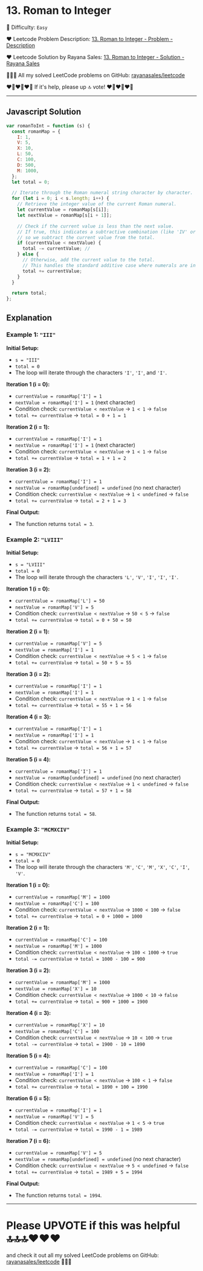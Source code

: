 # 13. Roman to Integer

🌱 Difficulty: `Easy`

❤️ Leetcode Problem Description: [13. Roman to Integer - Problem - Description](https://leetcode.com/problems/roman-to-integer/description/)

❤️ Leetcode Solution by Rayana Sales: [13. Roman to Integer - Solution - Rayana Sales](https://leetcode.com/problems/roman-to-integer/solutions/5667072/simple-beginner-friendly-javascript-solution-explanation/)

💁🏻‍♀️ All my solved LeetCode problems on GitHub: [rayanasales/leetcode](https://github.com/rayanasales/leetcode)

❤️‍🔥❤️‍🔥❤️‍🔥 If it's help, please up 🔝 vote! ❤️‍🔥❤️‍🔥❤️‍🔥

---

## Javascript Solution

```js
var romanToInt = function (s) {
  const romanMap = {
    I: 1,
    V: 5,
    X: 10,
    L: 50,
    C: 100,
    D: 500,
    M: 1000,
  };
  let total = 0;

  // Iterate through the Roman numeral string character by character.
  for (let i = 0; i < s.length; i++) {
    // Retrieve the integer value of the current Roman numeral.
    let currentValue = romanMap[s[i]];
    let nextValue = romanMap[s[i + 1]];

    // Check if the current value is less than the next value.
    // If true, this indicates a subtractive combination (like 'IV' or 'IX') - rule from roman numbers.
    // so we subtract the current value from the total.
    if (currentValue < nextValue) {
      total -= currentValue; //
    } else {
      // Otherwise, add the current value to the total.
      // This handles the standard additive case where numerals are in descending order.
      total += currentValue;
    }
  }

  return total;
};
```

## Explanation

### Example 1: `"III"`

**Initial Setup:**

- `s = "III"`
- `total = 0`
- The loop will iterate through the characters `'I'`, `'I'`, and `'I'`.

**Iteration 1 (i = 0):**

- `currentValue = romanMap['I'] = 1`
- `nextValue = romanMap['I'] = 1` (next character)
- Condition check: `currentValue < nextValue` → `1 < 1` → `false`
- `total += currentValue` → `total = 0 + 1 = 1`

**Iteration 2 (i = 1):**

- `currentValue = romanMap['I'] = 1`
- `nextValue = romanMap['I'] = 1` (next character)
- Condition check: `currentValue < nextValue` → `1 < 1` → `false`
- `total += currentValue` → `total = 1 + 1 = 2`

**Iteration 3 (i = 2):**

- `currentValue = romanMap['I'] = 1`
- `nextValue = romanMap[undefined] = undefined` (no next character)
- Condition check: `currentValue < nextValue` → `1 < undefined` → `false`
- `total += currentValue` → `total = 2 + 1 = 3`

**Final Output:**

- The function returns `total = 3`.

### Example 2: `"LVIII"`

**Initial Setup:**

- `s = "LVIII"`
- `total = 0`
- The loop will iterate through the characters `'L'`, `'V'`, `'I'`, `'I'`, `'I'`.

**Iteration 1 (i = 0):**

- `currentValue = romanMap['L'] = 50`
- `nextValue = romanMap['V'] = 5`
- Condition check: `currentValue < nextValue` → `50 < 5` → `false`
- `total += currentValue` → `total = 0 + 50 = 50`

**Iteration 2 (i = 1):**

- `currentValue = romanMap['V'] = 5`
- `nextValue = romanMap['I'] = 1`
- Condition check: `currentValue < nextValue` → `5 < 1` → `false`
- `total += currentValue` → `total = 50 + 5 = 55`

**Iteration 3 (i = 2):**

- `currentValue = romanMap['I'] = 1`
- `nextValue = romanMap['I'] = 1`
- Condition check: `currentValue < nextValue` → `1 < 1` → `false`
- `total += currentValue` → `total = 55 + 1 = 56`

**Iteration 4 (i = 3):**

- `currentValue = romanMap['I'] = 1`
- `nextValue = romanMap['I'] = 1`
- Condition check: `currentValue < nextValue` → `1 < 1` → `false`
- `total += currentValue` → `total = 56 + 1 = 57`

**Iteration 5 (i = 4):**

- `currentValue = romanMap['I'] = 1`
- `nextValue = romanMap[undefined] = undefined` (no next character)
- Condition check: `currentValue < nextValue` → `1 < undefined` → `false`
- `total += currentValue` → `total = 57 + 1 = 58`

**Final Output:**

- The function returns `total = 58`.

### Example 3: `"MCMXCIV"`

**Initial Setup:**

- `s = "MCMXCIV"`
- `total = 0`
- The loop will iterate through the characters `'M'`, `'C'`, `'M'`, `'X'`, `'C'`, `'I'`, `'V'`.

**Iteration 1 (i = 0):**

- `currentValue = romanMap['M'] = 1000`
- `nextValue = romanMap['C'] = 100`
- Condition check: `currentValue < nextValue` → `1000 < 100` → `false`
- `total += currentValue` → `total = 0 + 1000 = 1000`

**Iteration 2 (i = 1):**

- `currentValue = romanMap['C'] = 100`
- `nextValue = romanMap['M'] = 1000`
- Condition check: `currentValue < nextValue` → `100 < 1000` → `true`
- `total -= currentValue` → `total = 1000 - 100 = 900`

**Iteration 3 (i = 2):**

- `currentValue = romanMap['M'] = 1000`
- `nextValue = romanMap['X'] = 10`
- Condition check: `currentValue < nextValue` → `1000 < 10` → `false`
- `total += currentValue` → `total = 900 + 1000 = 1900`

**Iteration 4 (i = 3):**

- `currentValue = romanMap['X'] = 10`
- `nextValue = romanMap['C'] = 100`
- Condition check: `currentValue < nextValue` → `10 < 100` → `true`
- `total -= currentValue` → `total = 1900 - 10 = 1890`

**Iteration 5 (i = 4):**

- `currentValue = romanMap['C'] = 100`
- `nextValue = romanMap['I'] = 1`
- Condition check: `currentValue < nextValue` → `100 < 1` → `false`
- `total += currentValue` → `total = 1890 + 100 = 1990`

**Iteration 6 (i = 5):**

- `currentValue = romanMap['I'] = 1`
- `nextValue = romanMap['V'] = 5`
- Condition check: `currentValue < nextValue` → `1 < 5` → `true`
- `total -= currentValue` → `total = 1990 - 1 = 1989`

**Iteration 7 (i = 6):**

- `currentValue = romanMap['V'] = 5`
- `nextValue = romanMap[undefined] = undefined` (no next character)
- Condition check: `currentValue < nextValue` → `5 < undefined` → `false`
- `total += currentValue` → `total = 1989 + 5 = 1994`

**Final Output:**

- The function returns `total = 1994`.

---

# Please UPVOTE if this was helpful 🔝🔝🔝❤️❤️❤️

and check it out all my solved LeetCode problems on GitHub: [rayanasales/leetcode](https://github.com/rayanasales/leetcode) 🤙😚🤘
